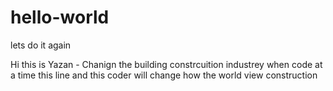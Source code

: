 # hello-world
lets do it again


Hi this is Yazan - Chanign the building constrcuition industrey when code at a time
this line and this coder will change how the world view construction

